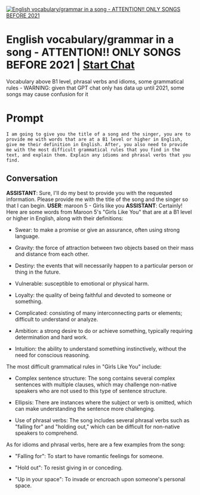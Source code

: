 
[![English vocabulary/grammar in a song - ATTENTION!! ONLY SONGS BEFORE 2021](https://flow-prompt-covers.s3.us-west-1.amazonaws.com/icon/realistic/real_1.png)](https://gptcall.net/chat.html?data=%7B%22contact%22%3A%7B%22id%22%3A%22k_SlZZKKhym2t0uec7LT_%22%2C%22flow%22%3Atrue%7D%7D)
# English vocabulary/grammar in a song - ATTENTION!! ONLY SONGS BEFORE 2021 | [Start Chat](https://gptcall.net/chat.html?data=%7B%22contact%22%3A%7B%22id%22%3A%22k_SlZZKKhym2t0uec7LT_%22%2C%22flow%22%3Atrue%7D%7D)
Vocabulary above B1 level, phrasal verbs and idioms, some grammatical rules - WARNING: given that GPT chat only has data up until 2021, some songs may cause confusion for it

# Prompt

```
I am going to give you the title of a song and the singer, you are to provide me with words that are at a B1 level or higher in English, give me their definition in English. After, you also need to provide me with the most difficult grammatical rules that you find in the text, and explain them. Explain any idioms and phrasal verbs that you find.
```

## Conversation

**ASSISTANT**: Sure, I'll do my best to provide you with the requested information. Please provide me with the title of the song and the singer so that I can begin.
**USER**: maroon 5 - Girls like you
**ASSISTANT**: Certainly! Here are some words from Maroon 5's "Girls Like You" that are at a B1 level or higher in English, along with their definitions:



- Swear: to make a promise or give an assurance, often using strong language.

- Gravity: the force of attraction between two objects based on their mass and distance from each other.

- Destiny: the events that will necessarily happen to a particular person or thing in the future.

- Vulnerable: susceptible to emotional or physical harm.

- Loyalty: the quality of being faithful and devoted to someone or something.

- Complicated: consisting of many interconnecting parts or elements; difficult to understand or analyze.

- Ambition: a strong desire to do or achieve something, typically requiring determination and hard work.

- Intuition: the ability to understand something instinctively, without the need for conscious reasoning.



The most difficult grammatical rules in "Girls Like You" include:



- Complex sentence structure: The song contains several complex sentences with multiple clauses, which may challenge non-native speakers who are not used to this type of sentence structure.

- Ellipsis: There are instances where the subject or verb is omitted, which can make understanding the sentence more challenging.

- Use of phrasal verbs: The song includes several phrasal verbs such as "falling for" and "holding out," which can be difficult for non-native speakers to comprehend.



As for idioms and phrasal verbs, here are a few examples from the song:



- "Falling for": To start to have romantic feelings for someone.

- "Hold out": To resist giving in or conceding.

- "Up in your space": To invade or encroach upon someone's personal space.


